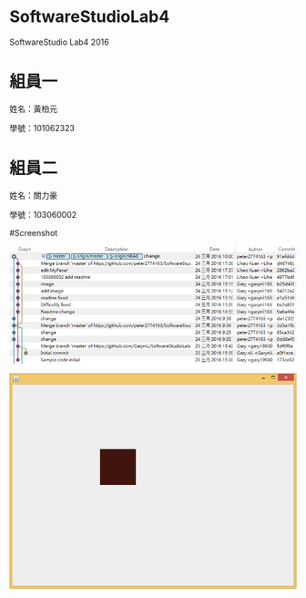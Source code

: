 ﻿# SoftwareStudioLab4
SoftwareStudio Lab4 2016

# 組員一

姓名：黃柏元

學號：101062323

# 組員二

姓名：關力豪

學號：103060002

#Screenshot

![alt tag](/lab4_1.jpg)
![alt tag](/lab4_2.jpg)
